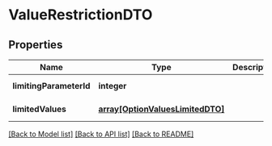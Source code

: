 # ValueRestrictionDTO

## Properties
Name | Type | Description | Notes
------------ | ------------- | ------------- | -------------
**limitingParameterId** | **integer** |  | [default to null]
**limitedValues** | [**array[OptionValuesLimitedDTO]**](OptionValuesLimitedDTO.md) |  | [default to null]

[[Back to Model list]](../README.md#documentation-for-models) [[Back to API list]](../README.md#documentation-for-api-endpoints) [[Back to README]](../README.md)



